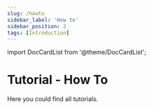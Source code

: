 ```yaml
---
slug: /howto
sidebar_label: 'How to'
sidebar_position: 2
tags: [Introduction]
---
```


import DocCardList from '@theme/DocCardList';

# Tutorial - How To

Here you could find all tutorials.

<DocCardList />